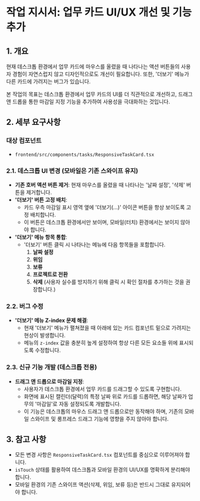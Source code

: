 # 작업 지시서: 업무 카드 UI/UX 개선 및 기능 추가

## 1. 개요

현재 데스크톱 환경에서 업무 카드에 마우스를 올렸을 때 나타나는 액션 버튼들의 사용자 경험이 자연스럽지 않고 디자인적으로도 개선이 필요합니다. 또한, '더보기' 메뉴가 다른 카드에 가려지는 버그가 있습니다.

본 작업의 목표는 데스크톱 환경에서 업무 카드의 UI를 더 직관적으로 개선하고, 드래그 앤 드롭을 통한 마감일 지정 기능을 추가하여 사용성을 극대화하는 것입니다.

## 2. 세부 요구사항

### 대상 컴포넌트
- `frontend/src/components/tasks/ResponsiveTaskCard.tsx`

### 2.1. 데스크톱 UI 변경 (모바일은 기존 스와이프 유지)

- **기존 호버 액션 버튼 제거**: 현재 마우스를 올렸을 때 나타나는 '날짜 설정', '삭제' 버튼을 제거합니다.
- **'더보기' 버튼 고정 배치**:
    - 카드 우측 마감일 표시 영역 옆에 '더보기(...)' 아이콘 버튼을 항상 보이도록 고정 배치합니다.
    - 이 버튼은 데스크톱 환경에서만 보이며, 모바일(터치) 환경에서는 보이지 않아야 합니다.
- **'더보기' 메뉴 항목 통합**:
    - '더보기' 버튼 클릭 시 나타나는 메뉴에 다음 항목들을 포함합니다.
        1.  **날짜 설정**
        2.  **위임**
        3.  **보류**
        4.  **프로젝트로 전환**
        5.  **삭제** (사용자 실수를 방지하기 위해 클릭 시 확인 절차를 추가하는 것을 권장합니다.)

### 2.2. 버그 수정

- **'더보기' 메뉴 Z-index 문제 해결**:
    - 현재 '더보기' 메뉴가 펼쳐졌을 때 아래에 있는 카드 컴포넌트 밑으로 가려지는 현상이 발생합니다.
    - 메뉴의 `z-index` 값을 충분히 높게 설정하여 항상 다른 모든 요소들 위에 표시되도록 수정합니다.

### 2.3. 신규 기능 개발 (데스크톱 전용)

- **드래그 앤 드롭으로 마감일 지정**:
    - 사용자가 데스크톱 환경에서 업무 카드를 드래그할 수 있도록 구현합니다.
    - 화면에 표시된 캘린더(달력)의 특정 날짜 위로 카드를 드롭하면, 해당 날짜가 업무의 '마감일'로 자동 설정되도록 개발합니다.
    - 이 기능은 데스크톱의 마우스 드래그 앤 드롭으로만 동작해야 하며, 기존의 모바일 스와이프 및 롱프레스 드래그 기능에 영향을 주지 않아야 합니다.

## 3. 참고 사항

- 모든 변경 사항은 `ResponsiveTaskCard.tsx` 컴포넌트를 중심으로 이루어져야 합니다.
- `isTouch` 상태를 활용하여 데스크톱과 모바일 환경의 UI/UX를 명확하게 분리해야 합니다.
- 모바일 환경의 기존 스와이프 액션(삭제, 위임, 보류 등)은 반드시 그대로 유지되어야 합니다.
